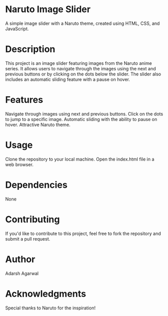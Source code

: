 # Naruto Image Slider

A simple image slider with a Naruto theme, created using HTML, CSS, and JavaScript.

 # Description
This project is an image slider featuring images from the Naruto anime series. It allows users to navigate through the images using the next and previous buttons or by clicking on the dots below the slider. The slider also includes an automatic sliding feature with a pause on hover.

 # Features
Navigate through images using next and previous buttons.
Click on the dots to jump to a specific image.
Automatic sliding with the ability to pause on hover.
Attractive Naruto theme.

# Usage
Clone the repository to your local machine.
Open the index.html file in a web browser.

# Dependencies
None

# Contributing
If you'd like to contribute to this project, feel free to fork the repository and submit a pull request.

# Author
Adarsh Agarwal

# Acknowledgments
Special thanks to Naruto for the inspiration!




